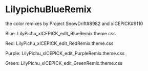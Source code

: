 # LilypichuBlueRemix
the color remixes by Project SnowDrift#8982 and xICEPICK#9110

Blue: LilyPichu_xICEPICK_edit_BlueRemix.theme.css

Red: LilyPichu_xICEPICK_edit_RedRemix.theme.css

Purple: LilyPichu_xICEPICK_edit_PurpleRemix.theme.css

Green: LilyPichu_xICEPICK_edit_GreenRemix.theme.css
